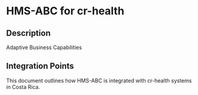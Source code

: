 # HMS-ABC for cr-health

## Description

Adaptive Business Capabilities

## Integration Points

This document outlines how HMS-ABC is integrated with cr-health systems in Costa Rica.
